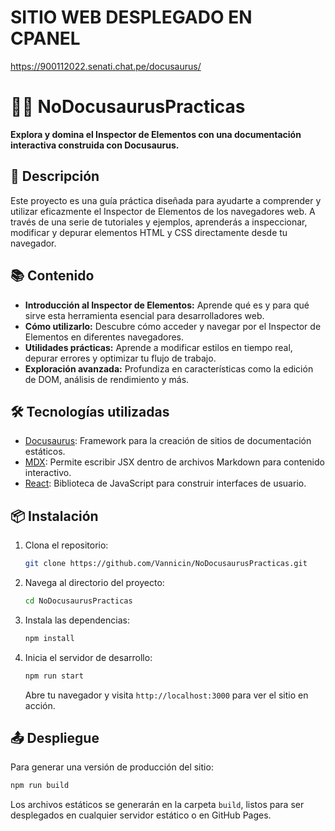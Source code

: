 # SITIO WEB DESPLEGADO EN CPANEL

https://900112022.senati.chat.pe/docusaurus/

# 🕵️‍♂️ NoDocusaurusPracticas

**Explora y domina el Inspector de Elementos con una documentación interactiva construida con Docusaurus.**

## 🚀 Descripción

Este proyecto es una guía práctica diseñada para ayudarte a comprender y utilizar eficazmente el Inspector de Elementos de los navegadores web. A través de una serie de tutoriales y ejemplos, aprenderás a inspeccionar, modificar y depurar elementos HTML y CSS directamente desde tu navegador.

## 📚 Contenido

- **Introducción al Inspector de Elementos:** Aprende qué es y para qué sirve esta herramienta esencial para desarrolladores web.
- **Cómo utilizarlo:** Descubre cómo acceder y navegar por el Inspector de Elementos en diferentes navegadores.
- **Utilidades prácticas:** Aprende a modificar estilos en tiempo real, depurar errores y optimizar tu flujo de trabajo.
- **Exploración avanzada:** Profundiza en características como la edición de DOM, análisis de rendimiento y más.

## 🛠️ Tecnologías utilizadas

- [Docusaurus](https://docusaurus.io/): Framework para la creación de sitios de documentación estáticos.
- [MDX](https://mdxjs.com/): Permite escribir JSX dentro de archivos Markdown para contenido interactivo.
- [React](https://reactjs.org/): Biblioteca de JavaScript para construir interfaces de usuario.

## 📦 Instalación

1. Clona el repositorio:

   ```bash
   git clone https://github.com/Vannicin/NoDocusaurusPracticas.git
   ```

2. Navega al directorio del proyecto:

   ```bash
   cd NoDocusaurusPracticas
   ```

3. Instala las dependencias:

   ```bash
   npm install
   ```

4. Inicia el servidor de desarrollo:

   ```bash
   npm run start
   ```

   Abre tu navegador y visita `http://localhost:3000` para ver el sitio en acción.

## 📤 Despliegue

Para generar una versión de producción del sitio:

```bash
npm run build
```

Los archivos estáticos se generarán en la carpeta `build`, listos para ser desplegados en cualquier servidor estático o en GitHub Pages.
